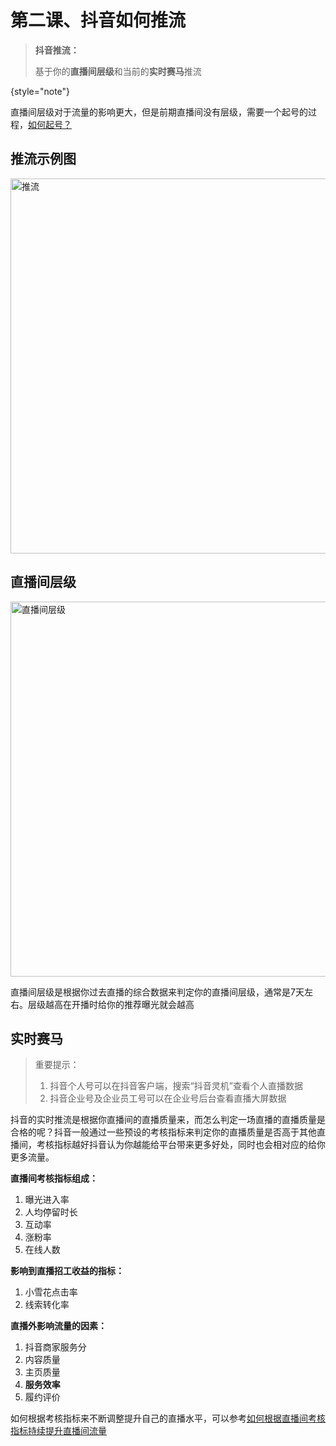 # 第二课、抖音如何推流

> **抖音推流：**
> 
> 基于你的**直播间层级**和当前的**实时赛马**推流
> 
{style="note"}

直播间层级对于流量的影响更大，但是前期直播间没有层级，需要一个起号的过程，[如何起号？](第四课、抖音新账号起号.md)

## 推流示例图

<img src="推流.png" alt="推流" width="600" border-effect="line"/>

## 直播间层级
<img src="直播间层级.png" alt="直播间层级" width="600" border-effect="line"/>

直播间层级是根据你过去直播的综合数据来判定你的直播间层级，通常是7天左右。层级越高在开播时给你的推荐曝光就会越高

## 实时赛马

> 重要提示：
> 1. 抖音个人号可以在抖音客户端，搜索“抖音灵机”查看个人直播数据
> 2. 抖音企业号及企业员工号可以在企业号后台查看直播大屏数据

抖音的实时推流是根据你直播间的直播质量来，而怎么判定一场直播的直播质量是合格的呢？抖音一般通过一些预设的考核指标来判定你的直播质量是否高于其他直播间，考核指标越好抖音认为你越能给平台带来更多好处，同时也会相对应的给你更多流量。

**直播间考核指标组成：**
1. 曝光进入率
2. 人均停留时长
3. 互动率
4. 涨粉率
5. 在线人数

**影响到直播招工收益的指标：**
1. 小雪花点击率
2. 线索转化率

**直播外影响流量的因素：**
1. 抖音商家服务分
2. 内容质量
3. 主页质量
4. **服务效率**
5. 履约评价

如何根据考核指标来不断调整提升自己的直播水平，可以参考[如何根据直播间考核指标持续提升直播间流量](第六课、抖音直播数据怎么看.md)



